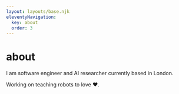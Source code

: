 ```yaml
---
layout: layouts/base.njk
eleventyNavigation:
  key: about
  order: 3
---
```

# about

I am software engineer and AI researcher currently based in London.

Working on teaching robots to love ❤️.
